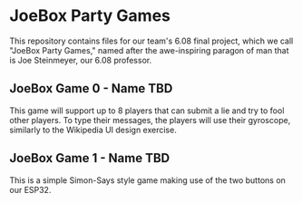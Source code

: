 # JoeBox Party Games

This repository contains files for our team's 6.08 final project, 
which we call "JoeBox Party Games," named after the awe-inspiring 
paragon of man that is Joe Steinmeyer, our 6.08 professor.

## JoeBox Game 0 - Name TBD

This game will support up to 8 players that can submit a lie and 
try to fool other players. To type their messages, the players
will use their gyroscope, similarly to the Wikipedia UI design 
exercise.

## JoeBox Game 1 - Name TBD

This is a simple Simon-Says style game making use of the two 
buttons on our ESP32. 

